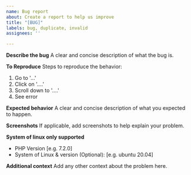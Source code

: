 ```yaml
---
name: Bug report
about: Create a report to help us improve
title: "[BUG]"
labels: bug, duplicate, invalid
assignees: ''

---
```


**Describe the bug**
A clear and concise description of what the bug is.

**To Reproduce**
Steps to reproduce the behavior:
1. Go to '...'
2. Click on '....'
3. Scroll down to '....'
4. See error

**Expected behavior**
A clear and concise description of what you expected to happen.

**Screenshots**
If applicable, add screenshots to help explain your problem.

**System of linux only supported**
 - PHP Version [e.g. 7.2.0]
- System of Linux & version (Optional):  [e.g. ubuntu 20.04]


**Additional context**
Add any other context about the problem here.
